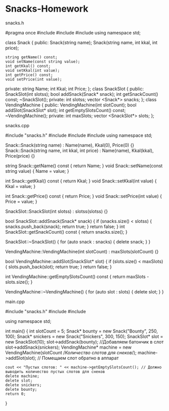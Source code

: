 # Snacks-Homework
snacks.h

#pragma once
#include <iostream>
#include <string>
#include <vector>
using namespace std;

class Snack
{
public:
	Snack(string name);
	Snack(string name, int kkal, int price);

	string getName() const;
	void setName(const string value);
	int getKkal() const;
	void setKkal(int value);
	int getPrice() const;
	void setPrice(int value);

private:
	string Name;
	int Kkal;
	int Price;
};
class SnackSlot {
public:
	SnackSlot(int slotss);
	bool addSnack(Snack* snack); 
	int getSnackCount() const;
	~SnackSlot();
private:
	int slotss;
	vector <Snack*> snacks;
};
class VendingMachine {
public:
	VendingMachine(int slotCount);
	bool addSlot(SnackSlot* slot);
	int getEmptySlotsCount() const;
	~VendingMachine();
private:
	int maxSlots;
	vector <SnackSlot*> slots;
};


snacks.cpp

#include "snacks.h"
#include <iostream>
#include <string>
#include <vector>
using namespace std;

Snack::Snack(string name) : Name(name), Kkal(0), Price(0) {}
Snack::Snack(string name, int kkal, int price) : Name(name), Kkal(kkal), Price(price) {}


string Snack::getName() const 
{ 
	return Name; 
}
void Snack::setName(const string value)
{ 
	Name = value; 
}

int Snack::getKkal() const 
{ 
	return Kkal; 
}
void Snack::setKkal(int value) 
{ 
	Kkal = value; 
}

int Snack::getPrice() const 
{ 
	return Price; 
}
void Snack::setPrice(int value) 
{ 
	Price = value; 
}

SnackSlot::SnackSlot(int slotss) : slotss(slotss) {}

bool SnackSlot::addSnack(Snack* snack) {
	if (snacks.size() < slotss) {
		snacks.push_back(snack);
		return true;
	}
	return false;
}
int SnackSlot::getSnackCount() const {
	return snacks.size();
}

SnackSlot::~SnackSlot() {
	for (auto snack : snacks) {
		delete snack;
	}
}

VendingMachine::VendingMachine(int slotCount) : maxSlots(slotCount) {}

bool VendingMachine::addSlot(SnackSlot* slot) {
	if (slots.size() < maxSlots) {
		slots.push_back(slot);
		return true;
	}
	return false;
}

int VendingMachine::getEmptySlotsCount() const {
	return maxSlots - slots.size();
}

VendingMachine::~VendingMachine() {
	for (auto slot : slots) {
		delete slot;
	}
}


main.cpp

#include "snacks.h"
#include <iostream>
#include <string>

using namespace std;

int main() {
	int slotCount = 5;
	Snack* bounty = new Snack("Bounty", 250, 100);
	Snack* snickers = new Snack("Snickers", 300, 150);
	SnackSlot* slot = new SnackSlot(10);
	slot->addSnack(bounty); //Добавляем батончик в слот
	slot->addSnack(snickers);
	VendingMachine* machine = new VendingMachine(slotCount /*Количество слотов для снеков*/);
	machine->addSlot(slot); // Помещаем слот обратно в аппарат

	cout << "Пустых слотов: " << machine->getEmptySlotsCount(); // Должно выводить количество пустых слотов для снеков
	delete machine;
	delete slot;
	delete snickers;
	delete bounty;
	return 0;
}


